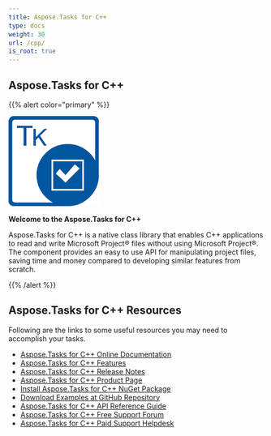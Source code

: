 ```yaml
---
title: Aspose.Tasks for C++
type: docs
weight: 30
url: /cpp/
is_root: true
---
```


## **Aspose.Tasks for C++**
{{% alert color="primary" %}} 

![todo:image_alt_text](home_1)

**Welcome to the Aspose.Tasks for C++**

Aspose.Tasks for C++ is a native class library that enables C++ applications to read and write Microsoft Project® files without using Microsoft Project®. The component provides an easy to use API for manipulating project files, saving time and money compared to developing similar features from scratch.



{{% /alert %}} 


## **Aspose.Tasks for C++ Resources**
Following are the links to some useful resources you may need to accomplish your tasks.

- [Aspose.Tasks for C++ Online Documentation](/tasks/cpp/)
- [Aspose.Tasks for C++ Features](/tasks/cpp/product-overview/)
- [Aspose.Tasks for C++ Release Notes](/tasks/cpp/release-notes/)
- [Aspose.Tasks for C++ Product Page](https://products.aspose.com/tasks/cpp)
- [Install Aspose.Tasks for C++ NuGet Package](https://www.nuget.org/packages/Aspose.Tasks/)
- [Download Examples at GitHub Repository](https://github.com/aspose-tasks/Aspose.Tasks-for-C)
- [Aspose.Tasks for C++ API Reference Guide](https://apireference.aspose.com/cpp/tasks)
- [Aspose.Tasks for C++ Free Support Forum](https://forum.aspose.com/c/tasks)
- [Aspose.Tasks for C++ Paid Support Helpdesk](https://helpdesk.aspose.com/)


